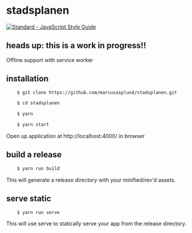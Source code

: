 # stadsplanen

[![Standard - JavaScript Style Guide](https://cdn.rawgit.com/feross/standard/master/badge.svg)](https://github.com/feross/standard)

## heads up: this is a work in progress!!

Offline support with service worker

## installation

````bash
    $ git clone https://github.com/marcusasplund/stadsplanen.git

    $ cd stadsplanen

    $ yarn

    $ yarn start 
````

Open up application at http://localhost:4000/ in browser

## build a release

````bash
    $ yarn run build

````
This will generate a release directory with your minified/rev'd assets.


## serve static

````bash
    $ yarn run serve

````

This will use serve to statically serve your app from the release directory.
